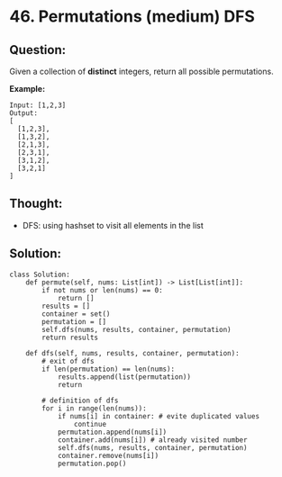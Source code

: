 # 46. Permutations \(medium\) DFS

## Question:

Given a collection of **distinct** integers, return all possible permutations.

**Example:**

```text
Input: [1,2,3]
Output:
[
  [1,2,3],
  [1,3,2],
  [2,1,3],
  [2,3,1],
  [3,1,2],
  [3,2,1]
]
```

## Thought:

* DFS: using hashset to visit all elements in the list

## Solution:

```text
class Solution:
    def permute(self, nums: List[int]) -> List[List[int]]:
        if not nums or len(nums) == 0:
            return []
        results = []
        container = set()
        permutation = []
        self.dfs(nums, results, container, permutation)
        return results
    
    def dfs(self, nums, results, container, permutation):
        # exit of dfs
        if len(permutation) == len(nums):
            results.append(list(permutation))
            return
        
        # definition of dfs
        for i in range(len(nums)):
            if nums[i] in container: # evite duplicated values
                continue
            permutation.append(nums[i])
            container.add(nums[i]) # already visited number
            self.dfs(nums, results, container, permutation)
            container.remove(nums[i])
            permutation.pop()

```

